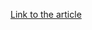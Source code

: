 [Link to the article](https://microsoft.com/en-us/security/blog/2022/10/27/raspberry-robin-worm-part-of-larger-ecosystem-facilitating-pre-ransomware-activity/)
